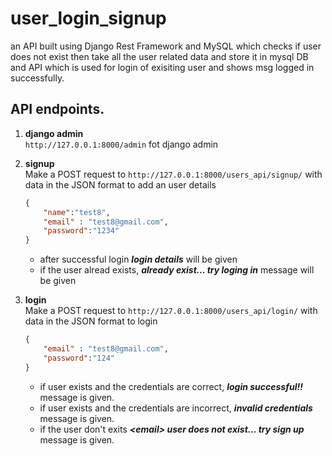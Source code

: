 # user_login_signup

an API built using Django Rest Framework and MySQL which checks if user does not exist then take all the user related data and store it in mysql DB 
and API which is used for login of exisiting user and shows msg logged in successfully.

## API endpoints.
1. **django admin** <br>
    ```http://127.0.0.1:8000/admin``` fot django admin
    
2. **signup** <br>
    Make a POST request to ```http://127.0.0.1:8000/users_api/signup/``` with data in the JSON format to add an user details
    ```json
    {
        "name":"test8",
        "email" : "test8@gmail.com",
        "password":"1234"
    }
    ```
    - after successful login **_login details_** will be given <br>
    - if the user alread exists, **_already exist... try loging in_** message will be given <br>
    
2. **login** <br>
    Make a POST request to ```http://127.0.0.1:8000/users_api/login/``` with data in the JSON format to login
    ```json
    {
        "email" : "test8@gmail.com",
        "password":"124"
    }
    ```
    
    - if user exists and the credentials are correct, **_login successful!!_** message is given.
    - if user exists and the credentials are incorrect, **_invalid credentials_** message is given.
    - if the user don't exits **_\<email\> user does not exist... try sign up_** message is given.
